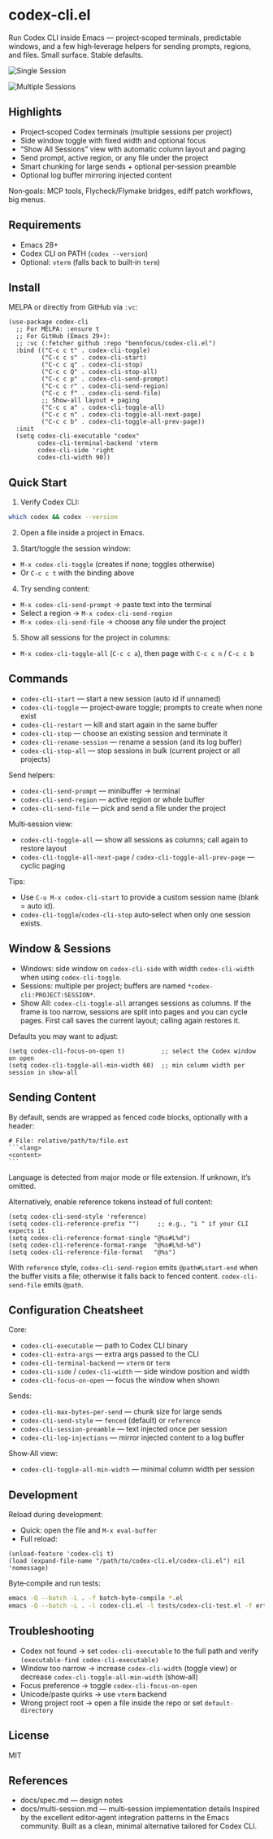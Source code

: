 # codex-cli.el

Run Codex CLI inside Emacs — project‑scoped terminals, predictable windows, and a few high‑leverage helpers for sending prompts, regions, and files. Small surface. Stable defaults.

![Single Session](./assets/single-session2.png)

![Multiple Sessions](./assets/multi-sessions.png)


## Highlights

- Project‑scoped Codex terminals (multiple sessions per project)
- Side window toggle with fixed width and optional focus
- “Show All Sessions” view with automatic column layout and paging
- Send prompt, active region, or any file under the project
- Smart chunking for large sends + optional per‑session preamble
- Optional log buffer mirroring injected content

Non‑goals: MCP tools, Flycheck/Flymake bridges, ediff patch workflows, big menus.


## Requirements

- Emacs 28+
- Codex CLI on PATH (`codex --version`)
- Optional: `vterm` (falls back to built‑in `term`)


## Install

MELPA or directly from GitHub via `:vc`:

```elisp
(use-package codex-cli
  ;; For MELPA: :ensure t
  ;; For GitHub (Emacs 29+):
  ;; :vc (:fetcher github :repo "bennfocus/codex-cli.el")
  :bind (("C-c c t" . codex-cli-toggle)
         ("C-c c s" . codex-cli-start)
         ("C-c c q" . codex-cli-stop)
         ("C-c c Q" . codex-cli-stop-all)
         ("C-c c p" . codex-cli-send-prompt)
         ("C-c c r" . codex-cli-send-region)
         ("C-c c f" . codex-cli-send-file)
         ;; Show-all layout + paging
         ("C-c c a" . codex-cli-toggle-all)
         ("C-c c n" . codex-cli-toggle-all-next-page)
         ("C-c c b" . codex-cli-toggle-all-prev-page))
  :init
  (setq codex-cli-executable "codex"
        codex-cli-terminal-backend 'vterm
        codex-cli-side 'right
        codex-cli-width 90))
```


## Quick Start

1) Verify Codex CLI:

```bash
which codex && codex --version
```

2) Open a file inside a project in Emacs.

3) Start/toggle the session window:

- `M-x codex-cli-toggle` (creates if none; toggles otherwise)
- Or `C-c c t` with the binding above

4) Try sending content:

- `M-x codex-cli-send-prompt` → paste text into the terminal
- Select a region → `M-x codex-cli-send-region`
- `M-x codex-cli-send-file` → choose any file under the project

5) Show all sessions for the project in columns:

- `M-x codex-cli-toggle-all` (`C-c c a`), then page with `C-c c n` / `C-c c b`


## Commands

- `codex-cli-start` — start a new session (auto id if unnamed)
- `codex-cli-toggle` — project‑aware toggle; prompts to create when none exist
- `codex-cli-restart` — kill and start again in the same buffer
- `codex-cli-stop` — choose an existing session and terminate it
- `codex-cli-rename-session` — rename a session (and its log buffer)
- `codex-cli-stop-all` — stop sessions in bulk (current project or all projects)

Send helpers:
- `codex-cli-send-prompt` — minibuffer → terminal
- `codex-cli-send-region` — active region or whole buffer
- `codex-cli-send-file` — pick and send a file under the project

Multi‑session view:
- `codex-cli-toggle-all` — show all sessions as columns; call again to restore layout
- `codex-cli-toggle-all-next-page` / `codex-cli-toggle-all-prev-page` — cyclic paging

Tips:
- Use `C-u M-x codex-cli-start` to provide a custom session name (blank = auto id).
- `codex-cli-toggle`/`codex-cli-stop` auto‑select when only one session exists.


## Window & Sessions

- Windows: side window on `codex-cli-side` with width `codex-cli-width` when using `codex-cli-toggle`.
- Sessions: multiple per project; buffers are named `*codex-cli:PROJECT:SESSION*`.
- Show All: `codex-cli-toggle-all` arranges sessions as columns. If the frame is too narrow, sessions are split into pages and you can cycle pages. First call saves the current layout; calling again restores it.

Defaults you may want to adjust:

```elisp
(setq codex-cli-focus-on-open t)          ;; select the Codex window on open
(setq codex-cli-toggle-all-min-width 60)  ;; min column width per session in show-all
```


## Sending Content

By default, sends are wrapped as fenced code blocks, optionally with a header:

````
# File: relative/path/to/file.ext
```<lang>
<content>
```
````

Language is detected from major mode or file extension. If unknown, it’s omitted.

Alternatively, enable reference tokens instead of full content:

```elisp
(setq codex-cli-send-style 'reference)
(setq codex-cli-reference-prefix "")     ;; e.g., "i " if your CLI expects it
(setq codex-cli-reference-format-single "@%s#L%d")
(setq codex-cli-reference-format-range  "@%s#L%d-%d")
(setq codex-cli-reference-file-format   "@%s")
```

With `reference` style, `codex-cli-send-region` emits `@path#Lstart-end` when the buffer visits a file; otherwise it falls back to fenced content. `codex-cli-send-file` emits `@path`.


## Configuration Cheatsheet

Core:
- `codex-cli-executable` — path to Codex CLI binary
- `codex-cli-extra-args` — extra args passed to the CLI
- `codex-cli-terminal-backend` — `vterm` or `term`
- `codex-cli-side` / `codex-cli-width` — side window position and width
- `codex-cli-focus-on-open` — focus the window when shown

Sends:
- `codex-cli-max-bytes-per-send` — chunk size for large sends
- `codex-cli-send-style` — `fenced` (default) or `reference`
- `codex-cli-session-preamble` — text injected once per session
- `codex-cli-log-injections` — mirror injected content to a log buffer

Show‑All view:
- `codex-cli-toggle-all-min-width` — minimal column width per session


## Development

Reload during development:

- Quick: open the file and `M-x eval-buffer`
- Full reload:

```elisp
(unload-feature 'codex-cli t)
(load (expand-file-name "/path/to/codex-cli.el/codex-cli.el") nil 'nomessage)
```

Byte‑compile and run tests:

```bash
emacs -Q --batch -L . -f batch-byte-compile *.el
emacs -Q --batch -L . -l codex-cli.el -l tests/codex-cli-test.el -f ert-run-tests-batch-and-exit
```


## Troubleshooting

- Codex not found → set `codex-cli-executable` to the full path and verify `(executable-find codex-cli-executable)`
- Window too narrow → increase `codex-cli-width` (toggle view) or decrease `codex-cli-toggle-all-min-width` (show‑all)
- Focus preference → toggle `codex-cli-focus-on-open`
- Unicode/paste quirks → use `vterm` backend
- Wrong project root → open a file inside the repo or set `default-directory`


## License

MIT


## References

- docs/spec.md — design notes
- docs/multi-session.md — multi‑session implementation details
Inspired by the excellent editor‑agent integration patterns in the Emacs community. Built as a clean, minimal alternative tailored for Codex CLI.
